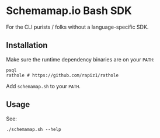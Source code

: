 # Schemamap.io Bash SDK

For the CLI purists / folks without a language-specific SDK.

## Installation

Make sure the runtime dependency binaries are on your `PATH`:

```
psql
rathole # https://github.com/rapiz1/rathole
```

Add `schemamap.sh` to your `PATH`.

## Usage

See:

```
./schemamap.sh --help
```
